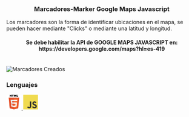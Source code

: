 <h3 align="center">Marcadores-Marker Google Maps Javascript</h3>

Los marcadores son la forma de identificar ubicaciones en el mapa, se pueden hacer mediante "Clicks" o mediante una latitud y longitud.
<h4 align="center">Se debe habilitar la API de GOOGLE MAPS JAVASCRIPT en:<br>
 https://developers.google.com/maps?hl=es-419
</h4>
<br>
<picture>
  <img align="center" alt="Marcadores Creados" src="https://github.com/juanmfer/Google-Maps-JavaScript/blob/main/Marcadores-Marker/Marcadores-Marker-jmf.png">
</picture>


<h3 align="left">Lenguajes</h3>
<p align="left"> <a href="https://www.w3.org/html/" target="_blank" rel="noreferrer"> <img src="https://raw.githubusercontent.com/devicons/devicon/master/icons/html5/html5-original-wordmark.svg" alt="html5" width="40" height="40"/> </a> <a href="https://developer.mozilla.org/en-US/docs/Web/JavaScript" target="_blank" rel="noreferrer"> <img src="https://raw.githubusercontent.com/devicons/devicon/master/icons/javascript/javascript-original.svg" alt="javascript" width="40" height="40"/> </a> </p>